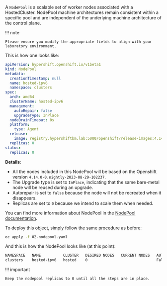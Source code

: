A `NodePool` is a scalable set of worker nodes associated with a HostedCluster. NodePool machine architectures remain consistent within a specific pool and are independent of the underlying machine architecture of the control plane.

!!! note

    Please ensure you modify the appropriate fields to align with your laboratory environment.

This is how one looks like:

```yaml
apiVersion: hypershift.openshift.io/v1beta1
kind: NodePool
metadata:
  creationTimestamp: null
  name: hosted-ipv6
  namespace: clusters
spec:
  arch: amd64
  clusterName: hosted-ipv6
  management:
    autoRepair: false
    upgradeType: InPlace
  nodeDrainTimeout: 0s
  platform:
    type: Agent
  release:
    image: registry.hypershiftbm.lab:5000/openshift/release-images:4.14.0-0.nightly-2023-08-29-102237
  replicas: 0
status:
  replicas: 0
```

**Details**:

- All the nodes included in this NodePool will be based on the Openshift version `4.14.0-0.nightly-2023-08-29-102237`.
- The Upgrade type is set to `InPlace`, indicating that the same bare-metal node will be reused during an upgrade.
- Autorepair is set to `false` because the node will not be recreated when it disappears.
- Replicas are set to `0` because we intend to scale them when needed.

You can find more information about NodePool in the [NodePool documentation](https://hypershift-docs.netlify.app/reference/api/#hypershift.openshift.io%2fv1beta1).

To deploy this object, simply follow the same procedure as before:

```bash
oc apply -f 02-nodepool.yaml
```

And this is how the NodePool looks like (at this point):

```bash
NAMESPACE   NAME          CLUSTER   DESIRED NODES   CURRENT NODES   AUTOSCALING   AUTOREPAIR   VERSION                              UPDATINGVERSION   UPDATINGCONFIG   MESSAGE
clusters    hosted-ipv6   hosted    0                               False         False        4.14.0-0.nightly-2023-08-29-102237
```

!!! important

    Keep the nodepool replicas to 0 until all the steps are in place.